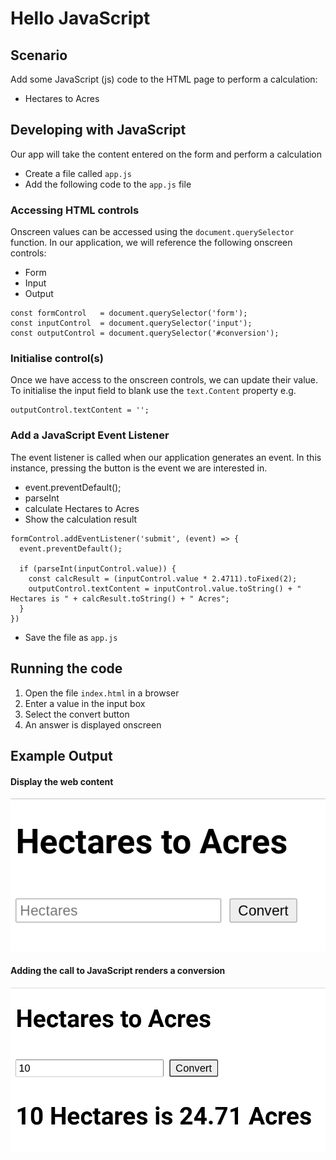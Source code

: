 # Hello JavaScript 

## Scenario

Add some JavaScript (js) code to the HTML page to perform a calculation:

* Hectares to Acres

 
## Developing with JavaScript
 
Our app will take the content entered on the form and perform a calculation

 
* Create a file called `app.js`
* Add the following code to the `app.js` file

### Accessing HTML controls 

Onscreen values can be accessed using the `document.querySelector` function.
In our application, we will reference the following onscreen controls:

* Form
* Input
* Output

```
const formControl   = document.querySelector('form');
const inputControl  = document.querySelector('input');
const outputControl = document.querySelector('#conversion');
```

### Initialise control(s)

Once we have access to the onscreen controls, we can update their value.
To initialise the input field to blank use the `text.Content` property e.g.

```
outputControl.textContent = '';
```

### Add a JavaScript Event Listener

The event listener is called when our application generates an event.
In this instance, pressing the button is the event we are interested in.

* event.preventDefault();
* parseInt
* calculate Hectares to Acres
* Show the calculation result

```
formControl.addEventListener('submit', (event) => {
  event.preventDefault();

  if (parseInt(inputControl.value)) {
    const calcResult = (inputControl.value * 2.4711).toFixed(2);
    outputControl.textContent = inputControl.value.toString() + " Hectares is " + calcResult.toString() + " Acres";
  }
})
```

* Save the file as `app.js`

 
## Running the code
 
1. Open the file `index.html` in a browser
2. Enter a value in the input box
3. Select the convert button
4. An answer is displayed onscreen


## Example Output

#### Display the web content

![web-app](https://github.com/rosera/serverless-bootcamp/blob/main/web-2-serverless/images/01-lab-web-app.png "Basic HTML app")

#### Adding the call to JavaScript renders a conversion

![web-app with js](https://github.com/rosera/serverless-bootcamp/blob/main/web-2-serverless/images/02-lab-web-app-js.png "Basic HTML with js")
